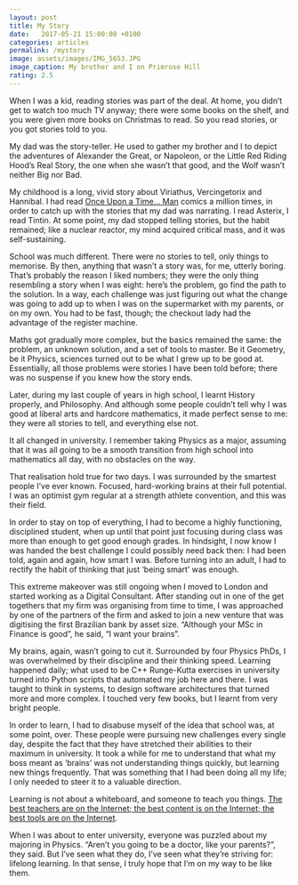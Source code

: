 ```yaml
---
layout: post
title: My Story
date:   2017-05-21 15:00:00 +0100
categories: articles
permalink: /mystory
image: assets/images/IMG_5653.JPG
image_caption: My brother and I on Primrose Hill
rating: 2.5
---
```


When I was a kid, reading stories was part of the deal. At home, you didn’t get to watch too much TV anyway; there were some books on the shelf, and you were given more books on Christmas to read. So you read stories, or you got stories told to you.

My dad was the story-teller. He used to gather my brother and I to depict the adventures of Alexander the Great, or Napoleon, or the Little Red Riding Hood’s Real Story, the one when she wasn’t that good, and the Wolf wasn’t neither Big nor Bad.

My childhood is a long, vivid story about Viriathus, Vercingetorix and Hannibal. I had read [Once Upon a Time… Man](https://en.wikipedia.org/wiki/Once_Upon_a_Time..._Man) comics a million times, in order to catch up with the stories that my dad was narrating. I read Asterix, I read Tintin. At some point, my dad stopped telling stories, but the habit remained; like a nuclear reactor, my mind acquired critical mass, and it was self-sustaining.

School was much different. There were no stories to tell, only things to memorise. By then, anything that wasn’t a story was, for me, utterly boring. That’s probably the reason I liked numbers; they were the only thing resembling a story when I was eight: here’s the problem, go find the path to the solution. In a way, each challenge was just figuring out what the change was going to add up to when I was on the supermarket with my parents, or on my own. You had to be fast, though; the checkout lady had the advantage of the register machine.

Maths got gradually more complex, but the basics remained the same: the problem, an unknown solution, and a set of tools to master. Be it Geometry, be it Physics, sciences turned out to be what I grew up to be good at. Essentially, all those problems were stories I have been told before; there was no suspense if you knew how the story ends.

Later, during my last couple of years in high school, I learnt History properly, and Philosophy. And although some people couldn’t tell why I was good at liberal arts and hardcore mathematics, it made perfect sense to me: they were all stories to tell, and everything else not.

It all changed in university. I remember taking Physics as a major, assuming that it was all going to be a smooth transition from high school into mathematics all day, with no obstacles on the way.

That realisation hold true for two days. I was surrounded by the smartest people I’ve ever known. Focused, hard-working brains at their full potential. I was an optimist gym regular at a strength athlete convention, and this was their field.

In order to stay on top of everything, I had to become a highly functioning, disciplined student, when up until that point just focusing during class was more than enough to get good enough grades. In hindsight, I now know I was handed the best challenge I could possibly need back then: I had been told, again and again, how smart I was. Before turning into an adult, I had to rectify the habit of thinking that just ‘being smart’ was enough.

This extreme makeover was still ongoing when I moved to London and started working as a Digital Consultant. After standing out in one of the get togethers that my firm was organising from time to time, I was approached by one of the partners of the firm and asked to join a new venture that was digitising the first Brazilian bank by asset size. “Although your MSc in Finance is good”, he said, “I want your brains”.

My brains, again, wasn’t going to cut it. Surrounded by four Physics PhDs, I was overwhelmed by their discipline and their thinking speed. Learning happened daily; what used to be C++ Runge-Kutta exercises in university turned into Python scripts that automated my job here and there. I was taught to think in systems, to design software architectures that turned more and more complex. I touched very few books, but I learnt from very bright people.

In order to learn, I had to disabuse myself of the idea that school was, at some point, over. These people were pursuing new challenges every single day, despite the fact that they have stretched their abilities to their maximum in university. It took a while for me to understand that what my boss meant as ‘brains’ was not understanding things quickly, but learning new things frequently. That was something that I had been doing all my life; I only needed to steer it to a valuable direction.

Learning is not about a whiteboard, and someone to teach you things. [The best teachers are on the Internet; the best content is on the Internet; the best tools are on the Internet](https://twitter.com/AndrewYNg/status/890261553416552448).

When I was about to enter university, everyone was puzzled about my majoring in Physics. “Aren’t you going to be a doctor, like your parents?”, they said. But I’ve seen what they do, I’ve seen what they’re striving for: lifelong learning. In that sense, I truly hope that I’m on my way to be like them.
